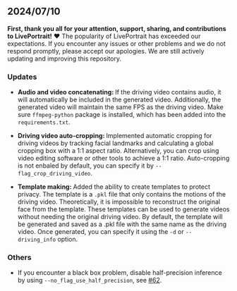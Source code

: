 ## 2024/07/10

**First, thank you all for your attention, support, sharing, and contributions to LivePortrait!** ❤️
The popularity of LivePortrait has exceeded our expectations. If you encounter any issues or other problems and we do not respond promptly, please accept our apologies. We are still actively updating and improving this repository.

### Updates

- <strong>Audio and video concatenating: </strong> If the driving video contains audio, it will automatically be included in the generated video. Additionally, the generated video will maintain the same FPS as the driving video. Make sure `ffmpeg-python` package is installed, which has been added into the `requirements.txt`.

- <strong>Driving video auto-cropping: </strong> Implemented automatic cropping for driving videos by tracking facial landmarks and calculating a global cropping box with a 1:1 aspect ratio. Alternatively, you can crop using video editing software or other tools to achieve a 1:1 ratio. Auto-cropping is not enbaled by default, you can specify it by `--flag_crop_driving_video`.

- <strong>Template making: </strong> Added the ability to create templates to protect privacy. The template is a `.pkl` file that only contains the motions of the driving video. Theoretically, it is impossible to reconstruct the original face from the template. These templates can be used to generate videos without needing the original driving video. By default, the template will be generated and saved as a .pkl file with the same name as the driving video. Once generated, you can specify it using the `-d` or `--driving_info` option.


### Others

- If you encounter a black box problem, disable half-precision inference by using `--no_flag_use_half_precision`, see [#62](https://github.com/KwaiVGI/LivePortrait/issues/62).
